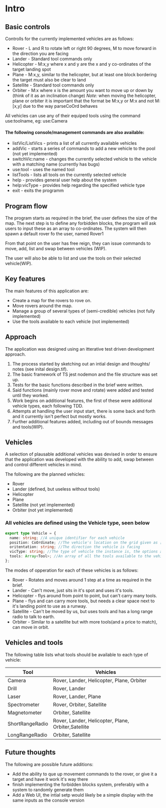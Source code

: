 # Intro

## Basic controls

Controlls for the currently implemented vehicles are as follows:

- Rover - L and R to rotate left or right 90 degrees, M to move forward in the direction you are facing
- Lander - Standard tool commands only
- Helicopter - M:x,y where x and y are the x and y co-ordinates of the target landing spot
- Plane - M:x,y, similar to the helicopter, but at least one block bordering the target must also be clear to land
- Satellite - Standard tool commands only
- Orbiter - M:x where x is the amount you want to move up or down by (think of it as an inclination change)
  _Note:_ when moving the helicopter, plane or orbiter it is important that the format be M:x,y or M:x and not M:[x,y] due to the way parseCoOrd behaves

All vehicles can use any of their equiped tools using the command use:toolname, eg: use:Camera

#### The following console/management commands are also available:

- listVic/ListVics - prints a list of all currently available vehicles
- addVic - starts a series of commands to add a new vehicle to the pool (not yet implemented)
- switchVic:name - changes the currently selected vehicle to the vehicle with a matching name (currently has bugs)
- use:tool - uses the named tool
- listTools - lists all tools on the currently selected vehicle
- help - provides general user help about the system
- help:vicType - provides help regarding the specified vehicle type
- exit - exits the programm

## Program flow

The program starts as required in the brief, the user defines the size of the map.
The next step is to define any forbidden blocks, the program will ask users to
input these as an array to co-ordinates.
The system will then spawn a default rover fo the user, named Rover1

From that point on the user has free reign, they can issue commands to move, add,
list and swap between vehicles (WIP).

The user will also be able to list and use the tools on their selected vehicle(WIP).

## Key features

The main features of this application are:

- Create a map for the rovers to rove on.
- Move rovers around the map.
- Manage a group of several types of (semi-credible) vehicles (not fully implemented)
- Use the tools available to each vehicle (not implemented)

## Approach

The application was designed using an itterative test driven development approach.

1.  The process started by sketching out an intial design and thoughts/ notes (see inital design.tif).
2.  The basic framework of TS jest nodemon and the file structure was set up.
3.  Tests for the basic functions described in the brief were written.
4.  Said functions (mainly rover move and rotate) were added and tested until they worked.
5.  Work begins on additional features, the first of these were additional vehicle types, each following TDD.
6.  Attempts at handling the user input start, there is some back and forth and it currently isn't perfect but mostly works.
7.  Further additional features added, including out of bounds messages and tools(WIP).

## Vehicles

A selection of plausable additional vehicles was devised in order to ensure
that the application was developed with the ability to add, swap between and
control different vehicles in mind.

The following are the planned vehicles:

- Rover
- Lander (defined, but useless without tools)
- Helicopter
- Plane
- Satellite (not yet implemented)
- Orbiter (not yet implemented)

### All vehicles are defined using the Vehicle type, seen below

```typescript
export type Vehicle = {
  name: string; //A unique identifier for each vehicle
  position: CoOrdinate; //The vehicle's location on the grid given as [x,y]
  oritentation: string; //The direction the vehicle is facing
  vicType: string; //The type of vehicle the instance is, the options are available above
  tools: Array<Tool>; //An array of all the tools available to the vehicle
};
```

The modes of opperation for each of these vehicles is as follows:

- Rover - Rotates and moves around 1 step at a time as required in the brief.
- Lander - Can't move, just sits in it's spot and uses it's tools.
- Helicopter - flys around from point to point, but can't carry many tools.
- Plane - flys and can carry more tools, but needs a clear space next to it's landing point to use as a runway.
- Satellite - Can't be moved by us, but uses tools and has a long range radio to talk to earth.
- Orbiter - Similar to a satellite but with more tools(and a price to match), can move in orbit.

## Vehicles and tools

The following table lists what tools should be available to each type of vehicle:

| Tool            | Vehicles                                            |
| --------------- | --------------------------------------------------- |
| Camera          | Rover, Lander, Helicopter, Plane, Orbiter           |
| Drill           | Rover, Lander                                       |
| Laser           | Rover, Lander, Plane                                |
| Spectrometer    | Rover, Orbiter, Satellite                           |
| Magnetometer    | Orbiter, Satellite                                  |
| ShortRangeRadio | Rover, Lander, Helicopter, Plane, Orbiter,Satellite |
| LongRangeRadio  | Orbiter, Satellite                                  |

## Future thoughts

The following are possible future additions:

- Add the ability to que up movement commands to the rover, or give it a target and have it work it's way there
- finish implementing the forbidden blocks system, preferably with a system to randomly generate them
- Add a Web UI, the intial setp would likely be a simple display with the same inputs as the console version
